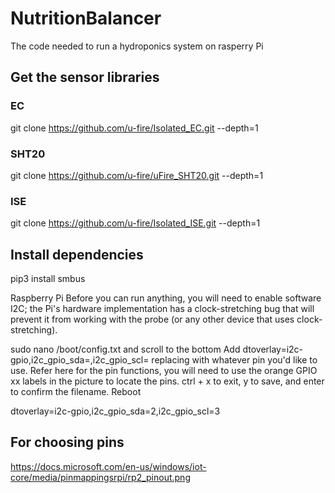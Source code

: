 # NutritionBalancer
The code needed to run a hydroponics system on rasperry Pi

## Get the sensor libraries
### EC
git clone https://github.com/u-fire/Isolated_EC.git --depth=1
### SHT20
git clone https://github.com/u-fire/uFire_SHT20.git --depth=1
### ISE
git clone https://github.com/u-fire/Isolated_ISE.git --depth=1


## Install dependencies
pip3 install smbus


Raspberry Pi
Before you can run anything, you will need to enable software I2C; the Pi's hardware implementation has a clock-stretching bug that will prevent it from working with the probe (or any other device that uses clock-stretching).

sudo nano /boot/config.txt and scroll to the bottom
Add dtoverlay=i2c-gpio,i2c_gpio_sda=<pin>,i2c_gpio_scl=<pin> replacing <pin> with whatever pin you'd like to use. Refer here for the pin functions, you will need to use the orange GPIO xx labels in the picture to locate the pins.
ctrl + x to exit, y to save, and enter to confirm the filename.
Reboot

dtoverlay=i2c-gpio,i2c_gpio_sda=2,i2c_gpio_scl=3


## For choosing pins
https://docs.microsoft.com/en-us/windows/iot-core/media/pinmappingsrpi/rp2_pinout.png